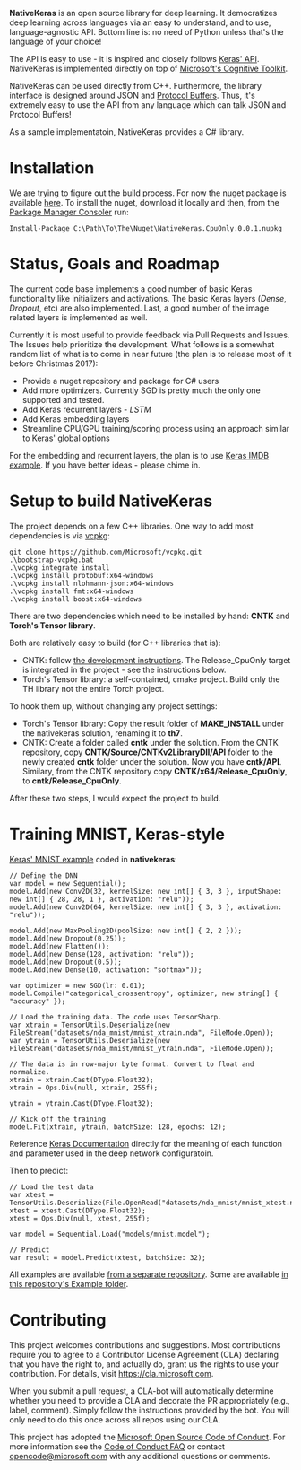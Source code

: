 __NativeKeras__ is an open source library for deep learning. It democratizes deep learning across languages via an easy to understand, and to use, language-agnostic API.
Bottom line is: no need of Python unless that's the language of your choice!

The API  is easy to use - it is inspired and closely follows
[Keras' API](https://keras.io). NativeKeras is implemented directly on top of [Microsoft's Cognitive Toolkit](https://www.microsoft.com/en-us/cognitive-toolkit/).

NativeKeras can be used directly from C++. Furthermore, the library interface is designed around JSON and [Protocol Buffers](https://developers.google.com/protocol-buffers/).
Thus, it's extremely easy to use the API from any language which can talk JSON and Protocol Buffers!

As a sample implementatoin, NativeKeras provides a C# library.

# Installation
We are trying to figure out the build process. For now the nuget package is available [here](https://ivannp.visualstudio.com/nativekeras/_git/NativeKeras?path=%2FNativeKeras%2FNativeKeras.CpuOnly.0.0.1.nupkg&version=GBmaster&_a=contents).
To install the nuget, download it locally and then, from the [Package Manager Consoler](https://docs.microsoft.com/en-us/nuget/tools/package-manager-console) run:
    
    Install-Package C:\Path\To\The\Nuget\NativeKeras.CpuOnly.0.0.1.nupkg

# Status, Goals and Roadmap
The current code base implements a good number of basic Keras functionality like initializers and activations. The basic Keras layers (*Dense*, *Dropout*, etc)
are also implemented. Last, a good number of the image related layers is implemented as well.

Currently it is most useful to provide feedback via Pull Requests and Issues. The Issues help prioritize the development. What follows is a somewhat random
list of what is to come in near future (the plan is to release most of it before Christmas 2017):
* Provide a nuget repository and package for C# users
* Add more optimizers. Currently SGD is pretty much the only one supported and tested.
* Add Keras recurrent layers - *LSTM*
* Add Keras embedding layers
* Streamline CPU/GPU training/scoring process using an approach similar to Keras' global options

For the embedding and recurrent layers, the plan is to use [Keras IMDB example](https://github.com/fchollet/keras/blob/master/examples/imdb_lstm.py).
If you have better ideas - please chime in.

# Setup to build NativeKeras
The project depends on a few C++ libraries. One way to add most dependencies is via [vcpkg](https://github.com/Microsoft/vcpkg):

	git clone https://github.com/Microsoft/vcpkg.git
	.\bootstrap-vcpkg.bat
	.\vcpkg integrate install
    .\vcpkg install protobuf:x64-windows
	.\vcpkg install nlohmann-json:x64-windows
	.\vcpkg install fmt:x64-windows
    .\vcpkg install boost:x64-windows

There are two dependencies which need to be installed by hand: __CNTK__ and __Torch's Tensor library__.

Both are relatively easy to build (for C++ libraries that is):
* CNTK: follow [the development instructions](https://docs.microsoft.com/en-us/cognitive-toolkit/setup-development-environment). The Release_CpuOnly target is integrated in the project - see the instructions below.
* Torch's Tensor library: a self-contained, cmake project. Build only the TH library not the entire Torch project.

To hook them up, without changing any project settings:
* Torch's Tensor library: Copy the result folder of __MAKE_INSTALL__ under the nativekeras solution, renaming it to __th7__.
* CNTK: Create a folder called __cntk__ under the solution. From the CNTK repository, copy __CNTK/Source/CNTKv2LibraryDll/API__ folder to the newly created __cntk__ folder under the solution.
Now you have __cntk/API__. Similary, from the CNTK repository copy __CNTK/x64/Release_CpuOnly__, to __cntk/Release_CpuOnly__.

After these two steps, I would expect the project to build.

# Training MNIST, Keras-style
[Keras' MNIST example](https://github.com/fchollet/keras/blob/master/examples/mnist_cnn.py) coded in __nativekeras__:

    // Define the DNN
    var model = new Sequential();
    model.Add(new Conv2D(32, kernelSize: new int[] { 3, 3 }, inputShape: new int[] { 28, 28, 1 }, activation: "relu"));
    model.Add(new Conv2D(64, kernelSize: new int[] { 3, 3 }, activation: "relu"));
    
    model.Add(new MaxPooling2D(poolSize: new int[] { 2, 2 }));
    model.Add(new Dropout(0.25));
    model.Add(new Flatten());
    model.Add(new Dense(128, activation: "relu"));
    model.Add(new Dropout(0.5));
    model.Add(new Dense(10, activation: "softmax"));
    
    var optimizer = new SGD(lr: 0.01);
    model.Compile("categorical_crossentropy", optimizer, new string[] { "accuracy" });
    
    // Load the training data. The code uses TensorSharp.
    var xtrain = TensorUtils.Deserialize(new FileStream("datasets/nda_mnist/mnist_xtrain.nda", FileMode.Open));
    var ytrain = TensorUtils.Deserialize(new FileStream("datasets/nda_mnist/mnist_ytrain.nda", FileMode.Open));
    
    // The data is in row-major byte format. Convert to float and normalize.
    xtrain = xtrain.Cast(DType.Float32);
    xtrain = Ops.Div(null, xtrain, 255f);
    
    ytrain = ytrain.Cast(DType.Float32);
    
    // Kick off the training
    model.Fit(xtrain, ytrain, batchSize: 128, epochs: 12);

Reference [Keras Documentation](https://keras.io) directly for the meaning of each function and parameter used in the
deep network configuratoin.

Then to predict:

    // Load the test data
    var xtest = TensorUtils.Deserialize(File.OpenRead("datasets/nda_mnist/mnist_xtest.nda"));
    xtest = xtest.Cast(DType.Float32);
    xtest = Ops.Div(null, xtest, 255f);
    
    var model = Sequential.Load("models/mnist.model");
    
    // Predict
    var result = model.Predict(xtest, batchSize: 32);

All examples are available [from a separate repository](https://ivannp.visualstudio.com/NativeKerasExamples). Some are available 
[in this repository's Example folder](https://ivannp.visualstudio.com/_git/NativeKeras?path=%2FExamples).


# Contributing

This project welcomes contributions and suggestions.  Most contributions require you to agree to a
Contributor License Agreement (CLA) declaring that you have the right to, and actually do, grant us
the rights to use your contribution. For details, visit https://cla.microsoft.com.

When you submit a pull request, a CLA-bot will automatically determine whether you need to provide
a CLA and decorate the PR appropriately (e.g., label, comment). Simply follow the instructions
provided by the bot. You will only need to do this once across all repos using our CLA.

This project has adopted the [Microsoft Open Source Code of Conduct](https://opensource.microsoft.com/codeofconduct/).
For more information see the [Code of Conduct FAQ](https://opensource.microsoft.com/codeofconduct/faq/) or
contact [opencode@microsoft.com](mailto:opencode@microsoft.com) with any additional questions or comments.